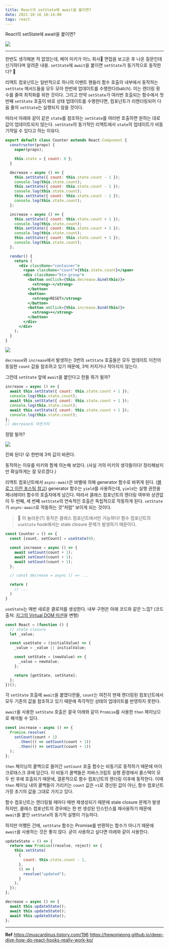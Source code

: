 ```yaml
---
title: React의 setState에 await을 붙이면?
date: 2021-10-16 18:14:08
tags: react
---
```


React의 setState에 await을 붙이면?

<!-- more -->

<img src="/images/thumbnails/react-thumbnail.png" />

---

한번도 생각해본 적 없었는데, 페어 미키가 어느 회사🥕 면접을 보고온 후 나온 질문인데 신기하다며 알려준 내용. `setState`에 `await`을 붙이면 `setState`가 동기적으로 동작한다? 🤔

리액트 컴포넌트는 일반적으로 하나의 이벤트 핸들러 함수 호출의 내부에서 동작하는 `setState` 메서드들을 모두 모아 한번에 업데이트를 수행한다(batch). 이는 렌더링 횟수를 줄여 최적화를 위한 것이다. 그리고 만약 `setState`가 여러번 호출되는 함수에서 첫 번째 `setState` 호출이 바로 상태 업데이트를 수행한다면, 컴포넌트가 리렌더링되어 다음 줄의 `setState`는 실행되지 않을 것이다.

따라서 아래와 같이 같은 `state`를 참조하는 `setState`를 여러번 호출하면 원하는 대로 값이 업데이트되지 않는다. `setState`의 동기적인 리액트에서 `state`의 업데이트가 비동기적일 수 있다고 하는 이유다.

```jsx
export default class Counter extends React.Component {
  constructor(props) {
    super(props);

    this.state = { count: 0 };
  }

  decrease = async () => {
    this.setState({ count: this.state.count - 1 });
    console.log(this.state.count);
    this.setState({ count: this.state.count - 1 });
    console.log(this.state.count);
    this.setState({ count: this.state.count - 1 });
    console.log(this.state.count);
  };

  increase = async () => {
    this.setState({ count: this.state.count + 1 });
    console.log(this.state.count);
    this.setState({ count: this.state.count + 1 });
    console.log(this.state.count);
    this.setState({ count: this.state.count + 1 });
    console.log(this.state.count);
  };

  render() {
    return (
      <div className="container">
        <span className="count">{this.state.count}</span>
        <div className="btn-group">
          <button onClick={this.decrease.bind(this)}>
            <strong>-</strong>
          </button>
          <button>
            <strong>RESET</strong>
          </button>
          <button onClick={this.increase.bind(this)}>
            <strong>+</strong>
          </button>
        </div>
      </div>
    );
  }
}
```

<img src="01.gif" />

`decrease`와 `increase`에서 발생하는 3번의 `setState` 호출들은 모두 업데이트 이전의 동일한 `count` 값을 참조하고 있기 때문에, 3씩 커지거나 작아지지 않는다.

그런데 `setState` 앞에 `await`을 붙인다고 한들 뭐가 될까?

```jsx
increase = async () => {
  await this.setState({ count: this.state.count + 1 });
  console.log(this.state.count);
  await this.setState({ count: this.state.count + 1 });
  console.log(this.state.count);
  await this.setState({ count: this.state.count + 1 });
  console.log(this.state.count);
};
// decrease도 마찬가지
```

정말 될까?

<img src="02.gif" />

진짜 된다! 😮 한번에 3씩 값이 바뀐다.

동작하는 이유를 미키와 함께 의논해 보았다. (사실 거의 미키의 생각들이다! 정리해놨지만 확실하게는 잘 모르겠다.)

리액트 컴포넌트에서 `async-await`은 바벨에 의해 generator 함수로 바뀌게 된다. ([블로그 이전 포스팅 참고](https://zigsong.github.io/2021/09/05/babel-almost/#🤔-추가-Babel에서-Promise를-처리하는-방식)) generator 함수는 `yield`를 사용하는데, `yield`는 실행 권한을 제너레이터 함수의 호출자에게 넘긴다. 따라서 클래스 컴포넌트의 렌더링 여부와 상관없이 두 번째, 세 번째 `setState`의 연속적인 호출은 독립적으로 작동하게 된다. `setState`가 `async-await`로 작동하는 것”처럼” 보이게 되는 것이다.

> 👾 이 놀라운(?) 동작은 클래스 컴포넌트에서만 가능하다! 함수 컴포넌트의 `useState` hook에서는 stale closure 문제가 발생하기 때문이다.

```jsx
const Counter = () => {
  const [count, setCount] = useState(0);

  const increase = async () => {
    await setCount(count + 1);
    await setCount(count + 1);
    await setCount(count + 1);
  };

  // const decrease = async () => ...

  return (
    // ...
  )
}
```

`useState`는 매번 새로운 클로저를 생성한다. 내부 구현은 아래 코드와 같은 느낌? (코드 출처: [지그의 Virtual DOM 미션](https://github.com/woowacourse/javascript-own-ui-library/pull/7)을 변형)

```jsx
const React = (function () {
  // stale closure
  let _value;

  const useState = (initialValue) => {
    _value = _value || initialValue;

    const setState = (newValue) => {
      _value = newValue;
    };

    return [getState, setState];
  };
})();
```

각 `setState` 호출에 `await`을 붙였다한들, `count`는 여전히 현재 렌더링된 컴포넌트에서 모두 기존의 값을 참조하고 있기 때문에 즉각적인 상태의 업데이트를 반영하지 못한다.

`await`을 사용한 `setState` 호출은 결국 아래와 같이 `Promise`를 사용한 `then` 체이닝으로 해석될 수 있다.

```jsx
const increase = async () => {
  Promise.resolve(
    setCount(count + 1)
      .then(() => setCount(count + 1))
      .then(() => setCount(count + 1))
  );
};
```

`then` 체이닝의 콜백으로 들어간 `setCount` 호출 함수는 비동기로 동작하기 때문에 마이크로태스크 큐에 담긴다. 이 비동기 콜백들은 자바스크립트 실행 환경에서 콜스택이 모두 빈 후에 호출되기 때문에, 결론적으로 함수 컴포넌트의 렌더링 이후에 동작한다. 이때 `then` 체이닝 내의 콜백들이 가리키는 `count` 값은 `+1`로 갱신된 값이 아닌, 함수 컴포넌트 가장 초기의 값을 그대로 가지고 있다.

함수 컴포넌트는 렌더링될 때마다 매번 재생성되기 때문에 stale closure 문제가 발생하지만, 클래스 컴포넌트의 경우에는 한 번 생성된 인스턴스를 재사용하기 때문에 `await`을 붙인 `setState`의 동기적 실행이 가능하다.

하지만 어쨌든 간에, `setState` 함수는 Promise를 반환하는 함수가 아니기 때문에 `await`을 사용하는 것은 좋지 않다. 굳이 사용하고 싶다면 아래와 같이 사용한다.

```jsx
updateState = () => {
  return new Promise((resolve, reject) => {
    this.setState(
      {
        count: this.state.count - 1,
      },
      () => {
        resolve("updated");
      }
    );
  });
};

decrease = async () => {
  await this.updateState();
  await this.updateState();
  await this.updateState();
};
```

---

**Ref**
https://muscardinus.tistory.com/196
https://hewonjeong.github.io/deep-dive-how-do-react-hooks-really-work-ko/
